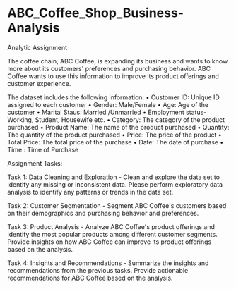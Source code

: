 # ABC_Coffee_Shop_Business-Analysis

Analytic Assignment


The coffee chain, ABC Coffee, is expanding its business and wants to know more about its customers' preferences and purchasing behavior. ABC Coffee wants to use this information to improve its product offerings and customer experience. 
 
The dataset includes the following information: 
•	Customer ID: Unique ID assigned to each customer 
•	Gender: Male/Female 
•	Age: Age of the customer 
•	Marital Staus: Married /Unmarried 
•	Employment status- Working, Student, Housewife etc. 
•	Category: The category of the product purchased 
•	Product Name: The name of the product purchased 
•	Quantity: The quantity of the product purchased 
•	Price: The price of the product 
•	Total Price: The total price of the purchase 
•	Date: The date of purchase 
•	Time : Time of Purchase 
 

 Assignment Tasks: 

Task 1: Data Cleaning and Exploration - Clean and explore the data set to identify any missing or inconsistent data. Please perform exploratory data analysis to identify any patterns or trends in the data set. 

Task 2: Customer Segmentation - Segment ABC Coffee's customers based on their demographics and purchasing behavior and preferences. 

Task 3: Product Analysis - Analyze ABC Coffee's product offerings and identify the most popular products among different customer segments.  Provide insights on how ABC Coffee can improve its product offerings based on the analysis. 

Task 4: Insights and Recommendations - Summarize the insights and recommendations from the previous tasks. Provide actionable recommendations for ABC Coffee based on the analysis. 
